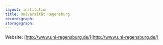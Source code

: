 ```yaml
---
layout: institution
title: Universität Regensburg
recordsgraph: 
storagegraph: 
---
```


Website: [http://www.uni-regensburg.de/](http://www.uni-regensburg.de/)

